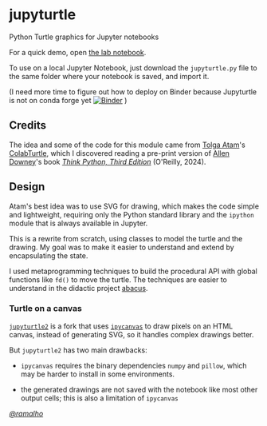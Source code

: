 # jupyturtle

Python Turtle graphics for Jupyter notebooks

For a quick demo, open
[the lab notebook](https://github.com/ramalho/jupyturtle/blob/main/notebooks/lab.ipynb).

To use on a local Jupyter Notebook, 
just download the `jupyturtle.py` file to the same folder where your notebook is saved,
and import it.

(I need more time to figure out how to deploy on Binder because Jupyturtle is not on conda forge yet
[![Binder](https://mybinder.org/badge_logo.svg)](https://mybinder.org/v2/gh/ramalho/jupyturtle/2024.04.01) )


## Credits

The idea and some of the code for this module came from
[Tolga Atam](https://github.com/tolgaatam)'s
[ColabTurtle](https://github.com/tolgaatam/ColabTurtle/tree/master),
which I discovered reading a pre-print version of
[Allen Downey](https://github.com/allendowney)'s book
_[Think Python, Third Edition](https://greenteapress.com/wp/think-python-3rd-edition/)_ (O'Reilly, 2024).


## Design

Atam's best idea was to use SVG for drawing, which makes the code simple and lightweight, 
requiring only the Python standard library and the
`ipython` module that is always available in Jupyter.

This is a rewrite from scratch, using classes to model the turtle
and the drawing.
My goal was to make it easier to understand and extend by
encapsulating the state.

I used metaprogramming techniques to build the procedural API
with global functions like `fd()` to move the turtle.
The techniques are easier to understand in the didactic project
[abacus](https://github.com/fluentpython/abacus).

### Turtle on a canvas

[`jupyturtle2`](https://github.com/fluentpython/jupyturtle2) is a fork
that uses 
[`ipycanvas`](https://ipycanvas.readthedocs.io/en/latest/)
to draw pixels on an HTML canvas, instead of generating SVG,
so it handles complex drawings better.

But `jupyturtle2` has two main drawbacks:

* `ipycanvas` requires the binary dependencies `numpy` and `pillow`,
which may be harder to install in some environments.

* the generated drawings are not saved with the notebook like most other output cells; this is also a limitation of `ipycanvas`

*[@ramalho](https://github.com/ramalho)*
